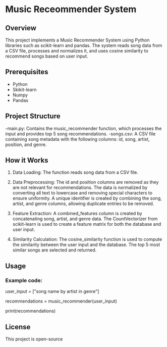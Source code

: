 # Music Receommender System

## Overview

This project implements a Music Recommender System using Python libraries such as scikit-learn and pandas. 
The system reads song data from a CSV file, processes and normalizes it, 
and uses cosine similarity to recommend songs based on user input.

## Prerequisites 

- Python
- Skikit-learn
- Numpy
- Pandas

## Project Structure

-main.py: Contains the music_recommender function, which processes the input and provides top 5 song recommendations.
-songs.csv: A CSV file containing song metadata with the following columns: id, song, artist, position, and genre.

## How it Works

1. Data Loading:
   The function reads song data from a CSV file.

2. Data Preprocessing:
   The id and position columns are removed as they are not relevant for recommendations.
   The data is normalized by converting all text to lowercase and removing special characters to ensure uniformity.
   A unique identifier is created by combining the song, artist, and genre columns, allowing duplicate entries to be removed.
   
4. Feature Extraction:
   A combined_features column is created by concatenating song, artist, and genre data.
   The CountVectorizer from scikit-learn is used to create a feature matrix for both the database and user input.
   
4. Similarity Calculation:
   The cosine_similarity function is used to compute the similarity between the user input and the database.
   The top 5 most similar songs are selected and returned.

## Usage

### Example code:

user_input = ["song name by artist in genre"]

recommendations = music_recommender(user_input)

print(recommendations)

## License

This project is open-source
